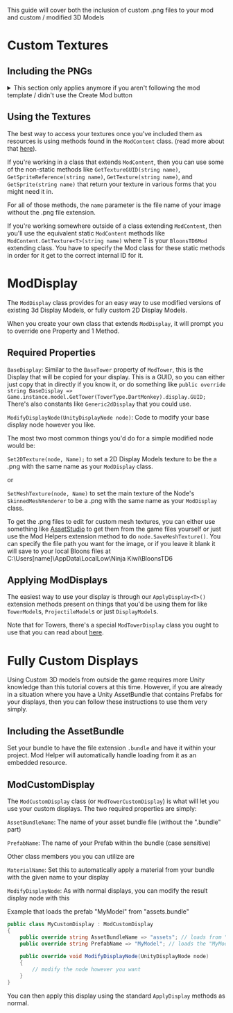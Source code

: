 This guide will cover both the inclusion of custom .png files to your mod and custom / modified 3D Models

# Custom Textures

## Including the PNGs


<details>
<summary>This section only applies anymore if you aren't following the mod template / didn't use the Create Mod button</summary>

To make sure that your non-code files actually end up being included inside your .dll mod file, you need to change the way your C# project treats them.

![Screenshot of changing build action to embedded resource](https://i.stack.imgur.com/T6bva.png)

Right click on the file you want to include (probably a .png unlike the image) and go to Properties.

Find the "Build Action" property and set its value to be "Embedded Resource".

Now, when you build your project, the .png will be included in the .dll as a resource that the Mod Helper can work with.

</details>

## Using the Textures

The best way to access your textures once you've included them as resources is using methods found in the `ModContent` class. (read more about that [here](https://github.com/gurrenm3/BTD-Mod-Helper/wiki/ModContent)).

If you're working in a class that extends `ModContent`, then you can use some of the non-static methods like `GetTextureGUID(string name)`, `GetSpriteReference(string name)`, `GetTexture(string name)`, and `GetSprite(string name)` that return your texture in various forms that you might need it in.

For all of those methods, the `name` parameter is the file name of your image without the .png file extension. 

If you're working somewhere outside of a class extending `ModContent`, then you'll use the equivalent static `ModContent` methods like `ModContent.GetTexture<T>(string name)` where T is your `BloonsTD6Mod` extending class. You have to specify the Mod class for these static methods in order for it get to the correct internal ID for it.

# ModDisplay

The `ModDisplay` class provides for an easy way to use modified versions of existing 3d Display Models, or fully custom 2D Display Models.

When you create your own class that extends `ModDisplay`, it will prompt you to override one Property and 1 Method.

## Required Properties

`BaseDisplay`: Similar to the `BaseTower` property of `ModTower`, this is the Display that will be copied for your display. This is a GUID, so you can either just copy that in directly if you know it, or do something like `public override string BaseDisplay => Game.instance.model.GetTower(TowerType.DartMonkey).display.GUID;` There's also constants like `Generic2dDisplay` that you could use.

`ModifyDisplayNode(UnityDisplayNode node)`: Code to modify your base display node however you like.

The most two most common things you'd do for a simple modified node would be:

```Set2DTexture(node, Name);``` to set a 2D Display Models texture to be the a .png with the same name as your `ModDisplay` class.

or

```SetMeshTexture(node, Name)``` to set the main texture of the Node's `SkinnedMeshRenderer` to be a .png with the same name as your `ModDisplay` class.

To get the .png files to edit for custom mesh textures, you can either use something like [AssetStudio](https://github.com/Perfare/AssetStudio/releases/latest) to get them from the game files yourself or just use the Mod Helpers extension method to do `node.SaveMeshTexture()`. You can specify the file path you want for the image, or if you leave it blank it will save to your local Bloons files at C:\Users\[name]\AppData\LocalLow\Ninja Kiwi\BloonsTD6

## Applying ModDisplays

The easiest way to use your display is through our `ApplyDisplay<T>()` extension methods present on things that you'd be using them for like `TowerModel`s, `ProjectileModel`s or just `DisplayModel`s.

Note that for Towers, there's a special `ModTowerDisplay` class you ought to use that you can read about [here](https://github.com/gurrenm3/BTD-Mod-Helper/wiki/Common-Extension-Methods).


# Fully Custom Displays

Using Custom 3D models from outside the game requires more Unity knowledge than this tutorial covers at this time.
However, if you are already in a situation where you have a Unity AssetBundle that contains Prefabs for your displays,
then you can follow these instructions to use them very simply.

## Including the AssetBundle

Set your bundle to have the file extension `.bundle` and have it within your project. Mod Helper will automatically
handle loading from it as an embedded resource.

## ModCustomDisplay

The `ModCustomDisplay` class (or `ModTowerCustomDisplay`) is what will let you use your custom displays. The two required properties are simply:

`AssetBundleName`: The name of your asset bundle file (without the ".bundle" part)

`PrefabName`: The name of your Prefab within the bundle (case sensitive)

Other class members you you can utilize are

`MaterialName`: Set this to automatically apply a material from your bundle with the given name to your display

`ModifyDisplayNode`: As with normal displays, you can modify the result display node with this

Example that loads the prefab "MyModel" from "assets.bundle"

```csharp
public class MyCustomDisplay : ModCustomDisplay
{
    public override string AssetBundleName => "assets"; // loads from "assets.bundle"
    public override string PrefabName => "MyModel"; // loads the "MyModel" prefab
    
    public override void ModifyDisplayNode(UnityDisplayNode node)
    {
        // modify the node however you want
    }
}
```

You can then apply this display using the standard `ApplyDisplay` methods as normal.